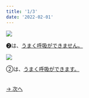 ```yaml
---
title: '1/3'
date: '2022-02-01'
---
```

![](/images/02_1.jpg)

➋は、[うまく呼吸ができません。]()  

![](/images/02_2.jpg)

②は、[うまく呼吸ができます。]()

　  
[ → 次へ ](/posts/2-2)
